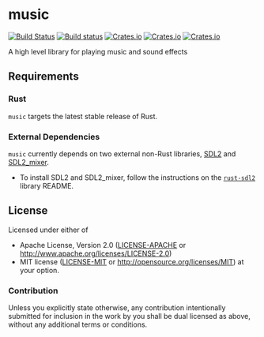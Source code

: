 # music
[![Build Status](https://travis-ci.org/PistonDevelopers/music.svg)](https://travis-ci.org/PistonDevelopers/music)
[![Build status](https://ci.appveyor.com/api/projects/status/axt1564g44543ofi/branch/master?svg=true)](https://ci.appveyor.com/project/bvssvni/music-l080n)
[![Crates.io](https://img.shields.io/crates/v/piston-music.svg)](https://crates.io/crates/piston-music)
[![Crates.io](https://img.shields.io/crates/d/piston-music.svg)](https://crates.io/crates/piston-music)
[![Crates.io](https://img.shields.io/crates/l/piston-music.svg)](https://github.com/PistonDevelopers/music/blob/master/LICENSE-MIT)


A high level library for playing music and sound effects

## Requirements

### Rust

`music` targets the latest stable release of Rust.

### External Dependencies

`music` currently depends on two external non-Rust libraries, [SDL2](https://www.libsdl.org/) and
[SDL2_mixer](https://www.libsdl.org/projects/SDL_mixer/).

- To install SDL2 and SDL2_mixer, follow the instructions on the 
[`rust-sdl2`](https://github.com/AngryLawyer/rust-sdl2#requirements) library README.

## License

Licensed under either of
 * Apache License, Version 2.0 ([LICENSE-APACHE](LICENSE-APACHE) or http://www.apache.org/licenses/LICENSE-2.0)
 * MIT license ([LICENSE-MIT](LICENSE-MIT) or http://opensource.org/licenses/MIT)
at your option.

### Contribution

Unless you explicitly state otherwise, any contribution intentionally submitted
for inclusion in the work by you shall be dual licensed as above, without any
additional terms or conditions.
